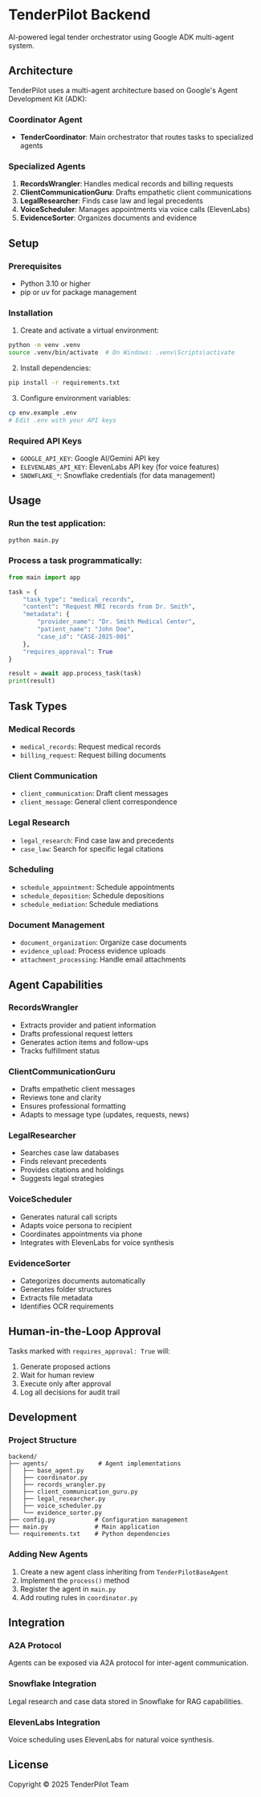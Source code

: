 # TenderPilot Backend

AI-powered legal tender orchestrator using Google ADK multi-agent system.

## Architecture

TenderPilot uses a multi-agent architecture based on Google's Agent Development Kit (ADK):

### Coordinator Agent

- **TenderCoordinator**: Main orchestrator that routes tasks to specialized agents

### Specialized Agents

1. **RecordsWrangler**: Handles medical records and billing requests
2. **ClientCommunicationGuru**: Drafts empathetic client communications
3. **LegalResearcher**: Finds case law and legal precedents
4. **VoiceScheduler**: Manages appointments via voice calls (ElevenLabs)
5. **EvidenceSorter**: Organizes documents and evidence

## Setup

### Prerequisites

- Python 3.10 or higher
- pip or uv for package management

### Installation

1. Create and activate a virtual environment:

```bash
python -m venv .venv
source .venv/bin/activate  # On Windows: .venv\Scripts\activate
```

2. Install dependencies:

```bash
pip install -r requirements.txt
```

3. Configure environment variables:

```bash
cp env.example .env
# Edit .env with your API keys
```

### Required API Keys

- `GOOGLE_API_KEY`: Google AI/Gemini API key
- `ELEVENLABS_API_KEY`: ElevenLabs API key (for voice features)
- `SNOWFLAKE_*`: Snowflake credentials (for data management)

## Usage

### Run the test application:

```bash
python main.py
```

### Process a task programmatically:

```python
from main import app

task = {
    "task_type": "medical_records",
    "content": "Request MRI records from Dr. Smith",
    "metadata": {
        "provider_name": "Dr. Smith Medical Center",
        "patient_name": "John Doe",
        "case_id": "CASE-2025-001"
    },
    "requires_approval": True
}

result = await app.process_task(task)
print(result)
```

## Task Types

### Medical Records

- `medical_records`: Request medical records
- `billing_request`: Request billing documents

### Client Communication

- `client_communication`: Draft client messages
- `client_message`: General client correspondence

### Legal Research

- `legal_research`: Find case law and precedents
- `case_law`: Search for specific legal citations

### Scheduling

- `schedule_appointment`: Schedule appointments
- `schedule_deposition`: Schedule depositions
- `schedule_mediation`: Schedule mediations

### Document Management

- `document_organization`: Organize case documents
- `evidence_upload`: Process evidence uploads
- `attachment_processing`: Handle email attachments

## Agent Capabilities

### RecordsWrangler

- Extracts provider and patient information
- Drafts professional request letters
- Generates action items and follow-ups
- Tracks fulfillment status

### ClientCommunicationGuru

- Drafts empathetic client messages
- Reviews tone and clarity
- Ensures professional formatting
- Adapts to message type (updates, requests, news)

### LegalResearcher

- Searches case law databases
- Finds relevant precedents
- Provides citations and holdings
- Suggests legal strategies

### VoiceScheduler

- Generates natural call scripts
- Adapts voice persona to recipient
- Coordinates appointments via phone
- Integrates with ElevenLabs for voice synthesis

### EvidenceSorter

- Categorizes documents automatically
- Generates folder structures
- Extracts file metadata
- Identifies OCR requirements

## Human-in-the-Loop Approval

Tasks marked with `requires_approval: True` will:

1. Generate proposed actions
2. Wait for human review
3. Execute only after approval
4. Log all decisions for audit trail

## Development

### Project Structure

```
backend/
├── agents/              # Agent implementations
│   ├── base_agent.py
│   ├── coordinator.py
│   ├── records_wrangler.py
│   ├── client_communication_guru.py
│   ├── legal_researcher.py
│   ├── voice_scheduler.py
│   └── evidence_sorter.py
├── config.py           # Configuration management
├── main.py             # Main application
└── requirements.txt    # Python dependencies
```

### Adding New Agents

1. Create a new agent class inheriting from `TenderPilotBaseAgent`
2. Implement the `process()` method
3. Register the agent in `main.py`
4. Add routing rules in `coordinator.py`

## Integration

### A2A Protocol

Agents can be exposed via A2A protocol for inter-agent communication.

### Snowflake Integration

Legal research and case data stored in Snowflake for RAG capabilities.

### ElevenLabs Integration

Voice scheduling uses ElevenLabs for natural voice synthesis.

## License

Copyright © 2025 TenderPilot Team
